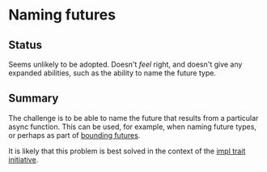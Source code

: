 # Naming futures

## Status

Seems unlikely to be adopted. Doesn't *feel* right, and doesn't give any expanded abilities, such as the ability to name the future type.

## Summary

The challenge is to be able to name the future that results from a particular async function. This can be used, for example, when naming future types, or perhaps as part of [bounding futures].

It is likely that this problem is best solved in the context of the [impl trait initiative].

[bounding futures]: ./bounding_futures.md
[impl trait initiative]: https://rust-lang.github.io/impl-trait-initiative/

